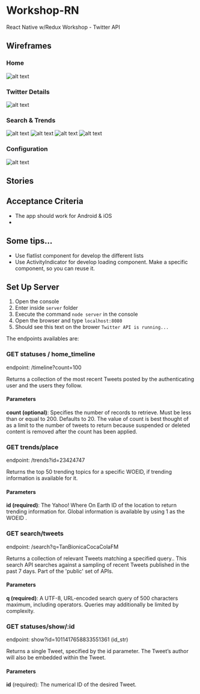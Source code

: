 # Workshop-RN
React Native w/Redux Workshop - Twitter API

## Wireframes

### Home

![alt text](https://github.com/van1985/workshop-rn/blob/master/wireframes/home.png)

### Twitter Details

![alt text](https://github.com/van1985/workshop-rn/wireframes/tweet_details.png)

### Search & Trends

![alt text](https://github.com/van1985/workshop-rn/wireframes/search_1.png)
![alt text](https://github.com/van1985/workshop-rn/wireframes/search_2.png)
![alt text](https://github.com/van1985/workshop-rn/wireframes/search_3.png)
![alt text](https://github.com/van1985/workshop-rn/wireframes/search_4.png)

### Configuration

![alt text](https://github.com/van1985/workshop-rn/wireframes/configuration.png)

## Stories

## Acceptance Criteria

* The app should work for Android & iOS
* 


## Some tips...

* Use flatlist component for develop the different lists
* Use ActivityIndicator for develop loading component. Make a specific component, so you can reuse it. 
 
## Set Up Server

1. Open the console
2. Enter inside `server` folder
3. Execute the command `node server` in the console
3. Open the browser and type `localhost:8080`
4. Should see this text on the brower `Twitter API is running...`

The endpoints availables are:

### GET statuses / home_timeline

endpoint: /timeline?count=100

Returns a collection of the most recent Tweets posted by the authenticating user and the users they follow.

#### Parameters

**count (optional)**: Specifies the number of records to retrieve. Must be less than or equal to 200. Defaults to 20. The value of count is best thought of as a limit to the number of tweets to return because suspended or deleted content is removed after the count has been applied.

### GET trends/place

endpoint: /trends?id=23424747

Returns the top 50 trending topics for a specific WOEID, if trending information is available for it.

#### Parameters

**id (required)**: The Yahoo! Where On Earth ID of the location to return trending information for. Global information is available by using 1 as the WOEID .

### GET search/tweets

endpoint: /search?q=TanBionicaCocaColaFM

Returns a collection of relevant Tweets matching a specified query.. This search API searches against a sampling of recent Tweets published in the past 7 days. Part of the 'public' set of APIs.

#### Parameters

**q (required)**: A UTF-8, URL-encoded search query of 500 characters maximum, including operators. Queries may additionally be limited by complexity.

### GET statuses/show/:id

endpoint: show?id=1011417658833551361 (id_str)

Returns a single Tweet, specified by the id parameter. The Tweet’s author will also be embedded within the Tweet.

#### Parameters

**id** (required): The numerical ID of the desired Tweet.
